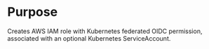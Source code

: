 # Purpose

Creates AWS IAM role with Kubernetes federated OIDC permission, associated with an optional Kubernetes ServiceAccount.
